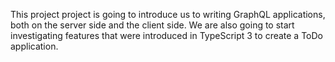 This project project is going to introduce us to writing GraphQL
applications, both on the server side and the client side. We are also going to
start investigating features that were introduced in TypeScript 3 to create a
ToDo application. 